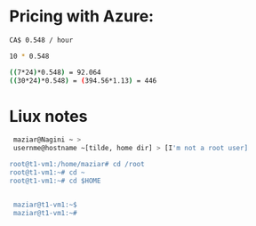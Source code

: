 # Pricing with Azure:

```bash
CA$ 0.548 / hour

10 * 0.548

((7*24)*0.548) = 92.064
((30*24)*0.548) = (394.56*1.13) = 446
```



# Liux notes

```bash
 maziar@Nagini ~ >
 usernme@hostname ~[tilde, home dir] > [I'm not a root user]

root@t1-vm1:/home/maziar# cd /root
root@t1-vm1:~# cd ~
root@t1-vm1:~# cd $HOME


 maziar@t1-vm1:~$
 maziar@t1-vm1:~#
 ```